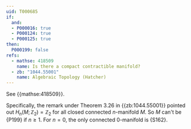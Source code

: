 ```yaml
---
uid: T000685
if:
  and:
  - P000016: true
  - P000124: true
  - P000125: true
then:
  P000199: false
refs:
  - mathse: 418509
    name: Is there a compact contractible manifold?
  - zb: "1044.55001"
    name: Algebraic Topology (Hatcher)
---
```


See {{mathse:418509}}.

Specifically, the remark under Theorem 3.26 in {{zb:1044.55001}} pointed out $H_n(M; \mathbb Z_2) = \mathbb Z_2$ for all closed connected $n$-manifold $M$. So $M$ can't be {P199} if $n \geq 1$. For $n = 0$, the only connected $0$-manifold is {S162}.
